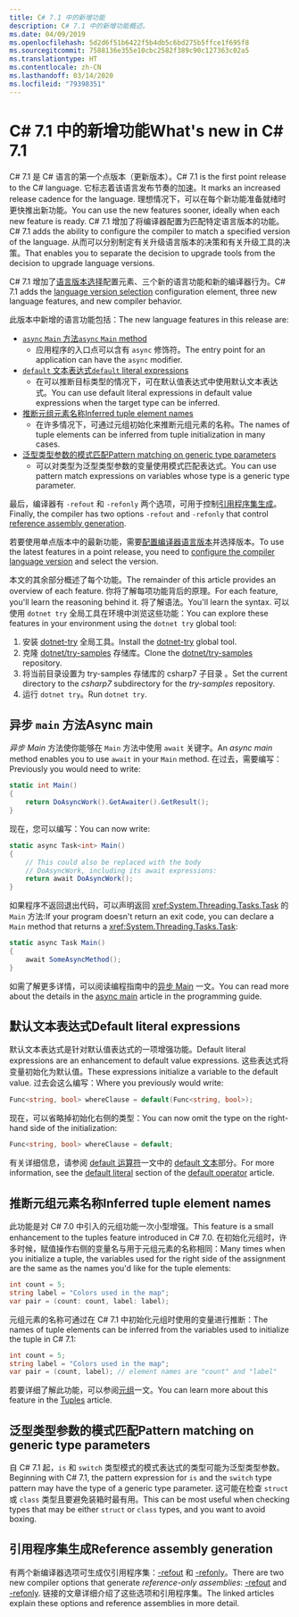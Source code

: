 ```yaml
---
title: C# 7.1 中的新增功能
description: C# 7.1 中的新增功能概述。
ms.date: 04/09/2019
ms.openlocfilehash: 5d2d6f51b6422f5b4db5c6bd275b5ffce1f695f8
ms.sourcegitcommit: 7588136e355e10cbc2582f389c90c127363c02a5
ms.translationtype: HT
ms.contentlocale: zh-CN
ms.lasthandoff: 03/14/2020
ms.locfileid: "79398351"
---
```

# <a name="whats-new-in-c-71"></a><span data-ttu-id="818c7-103">C# 7.1 中的新增功能</span><span class="sxs-lookup"><span data-stu-id="818c7-103">What's new in C# 7.1</span></span>

<span data-ttu-id="818c7-104">C# 7.1 是 C# 语言的第一个点版本（更新版本）。</span><span class="sxs-lookup"><span data-stu-id="818c7-104">C# 7.1 is the first point release to the C# language.</span></span> <span data-ttu-id="818c7-105">它标志着该语言发布节奏的加速。</span><span class="sxs-lookup"><span data-stu-id="818c7-105">It marks an increased release cadence for the language.</span></span> <span data-ttu-id="818c7-106">理想情况下，可以在每个新功能准备就绪时更快推出新功能。</span><span class="sxs-lookup"><span data-stu-id="818c7-106">You can use the new features sooner, ideally when each new feature is ready.</span></span> <span data-ttu-id="818c7-107">C# 7.1 增加了将编译器配置为匹配特定语言版本的功能。</span><span class="sxs-lookup"><span data-stu-id="818c7-107">C# 7.1 adds the ability to configure the compiler to match a specified version of the language.</span></span> <span data-ttu-id="818c7-108">从而可以分别制定有关升级语言版本的决策和有关升级工具的决策。</span><span class="sxs-lookup"><span data-stu-id="818c7-108">That enables you to separate the decision to upgrade tools from the decision to upgrade language versions.</span></span>

<span data-ttu-id="818c7-109">C# 7.1 增加了[语言版本选择](../language-reference/configure-language-version.md)配置元素、三个新的语言功能和新的编译器行为。</span><span class="sxs-lookup"><span data-stu-id="818c7-109">C# 7.1 adds the [language version selection](../language-reference/configure-language-version.md) configuration element, three new language features, and new compiler behavior.</span></span>

<span data-ttu-id="818c7-110">此版本中新增的语言功能包括：</span><span class="sxs-lookup"><span data-stu-id="818c7-110">The new language features in this release are:</span></span>

- [<span data-ttu-id="818c7-111">`async` `Main` 方法</span><span class="sxs-lookup"><span data-stu-id="818c7-111">`async` `Main` method</span></span>](#async-main)
  - <span data-ttu-id="818c7-112">应用程序的入口点可以含有 `async` 修饰符。</span><span class="sxs-lookup"><span data-stu-id="818c7-112">The entry point for an application can have the `async` modifier.</span></span>
- [<span data-ttu-id="818c7-113">`default` 文本表达式</span><span class="sxs-lookup"><span data-stu-id="818c7-113">`default` literal expressions</span></span>](#default-literal-expressions)
  - <span data-ttu-id="818c7-114">在可以推断目标类型的情况下，可在默认值表达式中使用默认文本表达式。</span><span class="sxs-lookup"><span data-stu-id="818c7-114">You can use default literal expressions in default value expressions when the target type can be inferred.</span></span>
- [<span data-ttu-id="818c7-115">推断元组元素名称</span><span class="sxs-lookup"><span data-stu-id="818c7-115">Inferred tuple element names</span></span>](#inferred-tuple-element-names)
  - <span data-ttu-id="818c7-116">在许多情况下，可通过元组初始化来推断元组元素的名称。</span><span class="sxs-lookup"><span data-stu-id="818c7-116">The names of tuple elements can be inferred from tuple initialization in many cases.</span></span>
- [<span data-ttu-id="818c7-117">泛型类型参数的模式匹配</span><span class="sxs-lookup"><span data-stu-id="818c7-117">Pattern matching on generic type parameters</span></span>](#pattern-matching-on-generic-type-parameters)
  - <span data-ttu-id="818c7-118">可以对类型为泛型类型参数的变量使用模式匹配表达式。</span><span class="sxs-lookup"><span data-stu-id="818c7-118">You can use pattern match expressions on variables whose type is a generic type parameter.</span></span>

<span data-ttu-id="818c7-119">最后，编译器有 `-refout` 和 `-refonly` 两个选项，可用于控制[引用程序集生成](#reference-assembly-generation)。</span><span class="sxs-lookup"><span data-stu-id="818c7-119">Finally, the compiler has two options `-refout` and `-refonly` that control [reference assembly generation](#reference-assembly-generation).</span></span>

<span data-ttu-id="818c7-120">若要使用单点版本中的最新功能，需要[配置编译器语言版本](../language-reference/configure-language-version.md)并选择版本。</span><span class="sxs-lookup"><span data-stu-id="818c7-120">To use the latest features in a point release, you need to [configure the compiler language version](../language-reference/configure-language-version.md) and select the version.</span></span>

<span data-ttu-id="818c7-121">本文的其余部分概述了每个功能。</span><span class="sxs-lookup"><span data-stu-id="818c7-121">The remainder of this article provides an overview of each feature.</span></span> <span data-ttu-id="818c7-122">你将了解每项功能背后的原理。</span><span class="sxs-lookup"><span data-stu-id="818c7-122">For each feature, you'll learn the reasoning behind it.</span></span> <span data-ttu-id="818c7-123">将了解语法。</span><span class="sxs-lookup"><span data-stu-id="818c7-123">You'll learn the syntax.</span></span> <span data-ttu-id="818c7-124">可以使用 `dotnet try` 全局工具在环境中浏览这些功能：</span><span class="sxs-lookup"><span data-stu-id="818c7-124">You can explore these features in your environment using the `dotnet try` global tool:</span></span>

1. <span data-ttu-id="818c7-125">安装 [dotnet-try](https://github.com/dotnet/try/blob/master/README.md#setup) 全局工具。</span><span class="sxs-lookup"><span data-stu-id="818c7-125">Install the [dotnet-try](https://github.com/dotnet/try/blob/master/README.md#setup) global tool.</span></span>
1. <span data-ttu-id="818c7-126">克隆 [dotnet/try-samples](https://github.com/dotnet/try-samples) 存储库。</span><span class="sxs-lookup"><span data-stu-id="818c7-126">Clone the [dotnet/try-samples](https://github.com/dotnet/try-samples) repository.</span></span>
1. <span data-ttu-id="818c7-127">将当前目录设置为 try-samples 存储库的 csharp7 子目录   。</span><span class="sxs-lookup"><span data-stu-id="818c7-127">Set the current directory to the *csharp7* subdirectory for the *try-samples* repository.</span></span>
1. <span data-ttu-id="818c7-128">运行 `dotnet try`。</span><span class="sxs-lookup"><span data-stu-id="818c7-128">Run `dotnet try`.</span></span>

## <a name="async-main"></a><span data-ttu-id="818c7-129">异步 `main` 方法</span><span class="sxs-lookup"><span data-stu-id="818c7-129">Async main</span></span>

<span data-ttu-id="818c7-130">*异步 Main* 方法使你能够在 `Main` 方法中使用 `await` 关键字。</span><span class="sxs-lookup"><span data-stu-id="818c7-130">An *async main* method enables you to use `await` in your `Main` method.</span></span>
<span data-ttu-id="818c7-131">在过去，需要编写：</span><span class="sxs-lookup"><span data-stu-id="818c7-131">Previously you would need to write:</span></span>

```csharp
static int Main()
{
    return DoAsyncWork().GetAwaiter().GetResult();
}
```

<span data-ttu-id="818c7-132">现在，您可以编写：</span><span class="sxs-lookup"><span data-stu-id="818c7-132">You can now write:</span></span>

```csharp
static async Task<int> Main()
{
    // This could also be replaced with the body
    // DoAsyncWork, including its await expressions:
    return await DoAsyncWork();
}
```

<span data-ttu-id="818c7-133">如果程序不返回退出代码，可以声明返回 <xref:System.Threading.Tasks.Task> 的 `Main` 方法:</span><span class="sxs-lookup"><span data-stu-id="818c7-133">If your program doesn't return an exit code, you can declare a `Main` method that returns a <xref:System.Threading.Tasks.Task>:</span></span>

```csharp
static async Task Main()
{
    await SomeAsyncMethod();
}
```

<span data-ttu-id="818c7-134">如需了解更多详情，可以阅读编程指南中的[异步 Main](../programming-guide/main-and-command-args/index.md) 一文。</span><span class="sxs-lookup"><span data-stu-id="818c7-134">You can read more about the details in the [async main](../programming-guide/main-and-command-args/index.md) article in the programming guide.</span></span>

## <a name="default-literal-expressions"></a><span data-ttu-id="818c7-135">默认文本表达式</span><span class="sxs-lookup"><span data-stu-id="818c7-135">Default literal expressions</span></span>

<span data-ttu-id="818c7-136">默认文本表达式是针对默认值表达式的一项增强功能。</span><span class="sxs-lookup"><span data-stu-id="818c7-136">Default literal expressions are an enhancement to default value expressions.</span></span>
<span data-ttu-id="818c7-137">这些表达式将变量初始化为默认值。</span><span class="sxs-lookup"><span data-stu-id="818c7-137">These expressions initialize a variable to the default value.</span></span> <span data-ttu-id="818c7-138">过去会这么编写：</span><span class="sxs-lookup"><span data-stu-id="818c7-138">Where you previously would write:</span></span>

```csharp
Func<string, bool> whereClause = default(Func<string, bool>);
```

<span data-ttu-id="818c7-139">现在，可以省略掉初始化右侧的类型：</span><span class="sxs-lookup"><span data-stu-id="818c7-139">You can now omit the type on the right-hand side of the initialization:</span></span>

```csharp
Func<string, bool> whereClause = default;
```

<span data-ttu-id="818c7-140">有关详细信息，请参阅 [default 运算符](../language-reference/operators/default.md)一文中的 [default 文本](../language-reference/operators/default.md#default-literal)部分。</span><span class="sxs-lookup"><span data-stu-id="818c7-140">For more information, see the [default literal](../language-reference/operators/default.md#default-literal) section of the [default operator](../language-reference/operators/default.md) article.</span></span>

## <a name="inferred-tuple-element-names"></a><span data-ttu-id="818c7-141">推断元组元素名称</span><span class="sxs-lookup"><span data-stu-id="818c7-141">Inferred tuple element names</span></span>

<span data-ttu-id="818c7-142">此功能是对 C# 7.0 中引入的元组功能一次小型增强。</span><span class="sxs-lookup"><span data-stu-id="818c7-142">This feature is a small enhancement to the tuples feature introduced in C# 7.0.</span></span> <span data-ttu-id="818c7-143">在初始化元组时，许多时候，赋值操作右侧的变量名与用于元组元素的名称相同：</span><span class="sxs-lookup"><span data-stu-id="818c7-143">Many times when you initialize a tuple, the variables used for the right side of the assignment are the same as the names you'd like for the tuple elements:</span></span>

```csharp
int count = 5;
string label = "Colors used in the map";
var pair = (count: count, label: label);
```

<span data-ttu-id="818c7-144">元组元素的名称可通过在 C# 7.1 中初始化元组时使用的变量进行推断：</span><span class="sxs-lookup"><span data-stu-id="818c7-144">The names of tuple elements can be inferred from the variables used to initialize the tuple in C# 7.1:</span></span>

```csharp
int count = 5;
string label = "Colors used in the map";
var pair = (count, label); // element names are "count" and "label"
```

<span data-ttu-id="818c7-145">若要详细了解此功能，可以参阅[元组](../tuples.md)一文。</span><span class="sxs-lookup"><span data-stu-id="818c7-145">You can learn more about this feature in the [Tuples](../tuples.md) article.</span></span>

## <a name="pattern-matching-on-generic-type-parameters"></a><span data-ttu-id="818c7-146">泛型类型参数的模式匹配</span><span class="sxs-lookup"><span data-stu-id="818c7-146">Pattern matching on generic type parameters</span></span>

<span data-ttu-id="818c7-147">自 C# 7.1 起，`is` 和 `switch` 类型模式的模式表达式的类型可能为泛型类型参数。</span><span class="sxs-lookup"><span data-stu-id="818c7-147">Beginning with C# 7.1, the pattern expression for `is` and the `switch` type pattern may have the type of a generic type parameter.</span></span> <span data-ttu-id="818c7-148">这可能在检查 `struct` 或 `class` 类型且要避免装箱时最有用。</span><span class="sxs-lookup"><span data-stu-id="818c7-148">This can be most useful when checking types that may be either `struct` or `class` types, and you want to avoid boxing.</span></span>

## <a name="reference-assembly-generation"></a><span data-ttu-id="818c7-149">引用程序集生成</span><span class="sxs-lookup"><span data-stu-id="818c7-149">Reference assembly generation</span></span>

<span data-ttu-id="818c7-150">有两个新编译器选项可生成仅引用程序集：[-refout](../language-reference/compiler-options/refout-compiler-option.md) 和 [-refonly](../language-reference/compiler-options/refonly-compiler-option.md)。</span><span class="sxs-lookup"><span data-stu-id="818c7-150">There are two new compiler options that generate *reference-only assemblies*: [-refout](../language-reference/compiler-options/refout-compiler-option.md) and [-refonly](../language-reference/compiler-options/refonly-compiler-option.md).</span></span>
<span data-ttu-id="818c7-151">链接的文章详细介绍了这些选项和引用程序集。</span><span class="sxs-lookup"><span data-stu-id="818c7-151">The linked articles explain these options and reference assemblies in more detail.</span></span>
